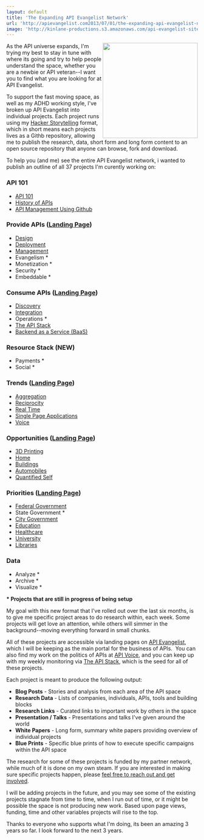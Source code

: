 ```yaml
---
layout: default
title: 'The Expanding API Evangelist Network'
url: 'http://apievangelist.com2013/07/01/the-expanding-api-evangelist-network/'
image: 'http://kinlane-productions.s3.amazonaws.com/api-evangelist-site/blog/KL_InApiWeTrust-1000.png'
---
```



<p>
     <img src="https://s3.amazonaws.com/kinlane-productions/api-evangelist/t-shirts/KL_InApiWeTrust-1000.png"  width="250" align="right" />
</p>
<p>
     As the API universe expands, I'm trying my best to stay in tune with where its going and try to help people understand the space, whether you are a newbie or API veteran--I want you to find what you are looking for at API Evangelist.
</p>
<p>
     To support the fast moving space, as well as my ADHD working style, I've broken up API Evangelist into individual projects. Each project runs using my <a title="Hacker Storytelling" href="http://hackerstorytelling.com">Hacker Storytelling</a> format, which in short means each projects lives as a Githb repository, allowing me to publish the research, data, short form and long form content to an open source repository that anyone can browse, fork and download.
</p>
<p>
     To help you (and me) see the entire API Evangelist network, i wanted to publish an outline of all 37 projects I'm curently working on:
</p>
<h3>
     API 101
</h3>
<ul >
     <li>
          <a href="/index.php">API 101</a>
     </li>
     <li>
          <a href="/2013/06/17/updated-api-history-white-paper/">History of APIs</a>
     </li>
     <li>
          <a href="/2013/06/08/api-management-using-github/">API Management Using Github</a>
     </li>
</ul>
<h3>
     Provide APIs (<a href="/provide/">Landing Page</a>)
</h3>
<ul >
     <li>
          <a href="http://design.apievangelist.com/" target="_blank">Design</a>
     </li>
     <li>
          <a href="http://deployment.apievangelist.com/" target="_blank">Deployment</a>
     </li>
     <li>
          <a href="http://management.apievangelist.com/" target="_blank">Management</a>
     </li>
     <li>Evangelism *
     </li>
     <li>Monetization *
     </li>
     <li>Security *
     </li>
     <li>Embeddable *
     </li>
</ul>
<h3>
     Consume APIs (<a href="/consume/">Landing Page</a>)
</h3>
<ul >
     <li>
          <a href="http://discovery.apievangelist.com/" target="_blank">Discovery</a>
     </li>
     <li>
          <a href="http://integration.apievangelist.com/" target="_blank">Integration</a>
     </li>
     <li>Operations *
     </li>
     <li>
          <a href="http://theapistack.com/" target="_blank">The API Stack</a>
     </li>
     <li>
          <a href="http://baas.apievangelist.com/" target="_blank">Backend as a Service (BaaS)</a>
     </li>
</ul>
<h3>
     Resource Stack (NEW)
</h3>
<ul >
     <li>Payments *
     </li>
     <li>Social *
     </li>
</ul>
<h3>
     Trends (<a href="/trends/">Landing Page</a>)
</h3>
<ul >
     <li>
          <a href="http://aggregation.apievangelist.com/" target="_blank">Aggregation</a>
     </li>
     <li>
          <a href="http://reciprocity.apievangelist.com/" target="_blank">Reciprocity</a>
     </li>
     <li>
          <a href="http://realtime.apievangelist.com/" target="_blank">Real Time</a>
     </li>
     <li>
          <a href="http://spa.apievangelist.com/" target="_blank">Single Page Applications</a>
     </li>
     <li>
          <a href="http://voice.apievangelist.com/" target="_blank">Voice</a>
     </li>
</ul>
<h3>
     Opportunities (<a href="/opportunities/">Landing Page</a>)
</h3>
<ul >
     <li>
          <a href="http://3d-printing.apievangelist.com/" target="_blank">3D Printing</a>
     </li>
     <li>
          <a href="http://home.apievangelist.com/" target="_blank">Home</a>
     </li>
     <li>
          <a href="http://buildings.apievangelist.com/" target="_blank">Buildings</a>
     </li>
     <li>
          <a title="Automobiles" href="http://automobile.apievangelist.com/" target="_blank">Automobiles</a>
     </li>
     <li>
          <a href="http://quantified-self.apievangelist.com/" target="_blank">Quantified Self</a>
     </li>
</ul>
<h3>
     Priorities (<a href="/priorities/">Landing Page</a>)
</h3>
<ul >
     <li>
          <a href="http://federal-government.apievangelist.com/" target="_blank">Federal Government</a>
     </li>
     <li>State Government *
     </li>
     <li>
          <a href="http://city-government.apievangelist.com/" target="_blank">City Government</a>
     </li>
     <li>
          <a href="http://education.apievangelist.com/" target="_blank">Education</a>
     </li>
     <li>
          <a href="http://healthcare.apievangelist.com/" target="_blank">Healthcare</a>
     </li>
     <li>
          <a href="http://university.apievangelist.com/" target="_blank">University</a>
     </li>
     <li>
          <a title="Libraries" href="http://libraries.apievangelist.com/" target="_blank">Libraries</a>
     </li>
</ul>
<h3>
     Data
</h3>
<ul >
     <li>Analyze *
     </li>
     <li>Archive *
     </li>
     <li>Visualize *
     </li>
</ul>
<p>
     <strong>* Projects that are still in progress of being setup</strong>
</p>
<p>
     My goal with this new format that I've rolled out over the last six months, is to give me specific project areas to do research within, each week. Some projects will get love an attention, while others will simmer in the background--moving everything forward in small chunks.
</p>
<p>
     All of these projects are accessible via landing pages on <a title="API Evangelist" href="http://www.apievangelist.com">API Evangelist</a>, which I will be keeping as the main portal for the business of APIs.  You can also find my work on the politics of APIs at <a href="http://apivoice.com">API Voice</a>, and you can keep up with my weekly monitoring via <a href="http://theapistack.com">The API Stack</a>, which is the seed for all of these projects.
</p>
<p>
     Each project is meant to produce the following output:
</p>
<ul >
     <li>
          <strong>Blog Posts</strong> - Stories and analysis from each area of the API space
     </li>
     <li>
          <strong>Research Data</strong> - Lists of companies, individuals, APIs, tools and building blocks
     </li>
     <li>
          <strong>Research Links</strong> - Curated links to important work by others in the space
     </li>
     <li>
          <strong>Presentation / Talks</strong> - Presentations and talks I've given around the world
     </li>
     <li>
          <strong>White Papers</strong> - Long form, summary white papers providing overview of individual projects
     </li>
     <li>
          <strong>Blue Prints</strong> - Specific blue prints of how to execute specific campaigns within the API space
     </li>
</ul>
<p>
     The research for some of these projects is funded by my partner network, while much of it is done on my own steam. If you are interested in making sure specific projects happen, please <a href="mailto:info@apievangelist.com">feel free to reach out and get involved</a>.
</p>
<p>
     I will be adding projects in the future, and you may see some of the existing projects stagnate from time to time, when I run out of time, or it might be possible the space is not producing new work. Based upon page views, funding, time and other variables projects will rise to the top.
</p>
<p>
     Thanks to everyone who supports what I'm doing, its been an amazing 3 years so far. I look forward to the next 3 years.
</p>
<p>
      
</p>
<ul ></ul>
